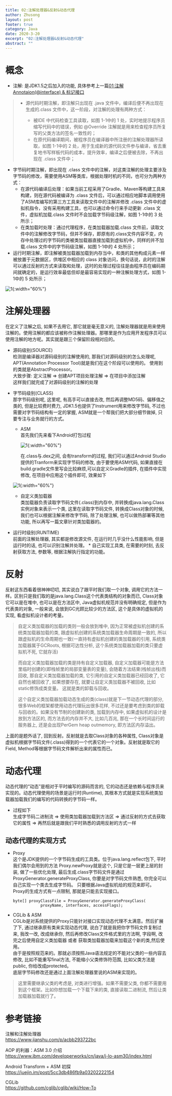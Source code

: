 ```yaml
---
title: 02:注解处理器&反射&动态代理
author: Zhusong
layout: post
footer: true
category: Java
date: 2020-3-20
excerpt: "02:注解处理器&反射&动态代理"
abstract: ""
---
```


# 概念
* 注解: 是JDK1.5之后加入的功能, 具体参考上一篇[01:注解Annotaion(@interface) & 标记接口](/java-anotation)

> * 源代码时期注解，即注解只出现在 .java 文件中，编译后便不再出现在生成的.class 文件中，这一阶段，对注解的处理有两种方式： 
>  
> 	* 被IDE 中代码检查工具读取，如图 1-1中的 1 处，实时地提示程序员缩写代码中的错误，例如 @Override 注解就是用来检查程序员所复写的父类方法的签名一致性的；
>	* 在原代码编译期间，被程序员在编译器中所注册的注解处理器所读取，如图 1-1中的 2 处，用于生成新的源代码文件参与编译，省去重复地书写样板代码的成本，提升效率，编译之后便被去除，不再出现在 .class 文件中；
* 字节码时期注解，即出现在 .class 文件中的注解，对这类注解的处理主要涉及字节码的修改，需要使用ASM等类库，根据处理时机的不同，也可分为两种方式：
	* 在源代码编译后处理：如果当前工程采用了Gradle、Maven等构建工具来构建，则在源代码被编译为 .class 文件后，可以通过相应地脚本调用使用了ASM库编写的第三方工具来读取文件中的注解并修改 .class 文件中的虚拟机指令，没有采用构建工具，也可以通过命令行来手动更新 .class 文件，虚拟机加载.class 文件时不会加载字节码级注解，如图 1-1中的 3 处所示；
	* 在类加载时处理：通过代理程序，在类加载器加载.class 文件前，读取文件中的注解修改字节码，但并不保存，即原有的.class文件内容不变，内存中处理过的字节码的类被类加载器直接加载到虚拟机中，同样的并不加载.class 文件中的字节码级注解，如图 1-1中的 4 处所示；
* 运行时期注解，即注解被类加载器加载到内存当中，和类的其他构成元素一样被放置于元数据区，供堆区中相应的 class 对象访问，换句话说，此时的注解可以通过反射的方式来读取和处理，这时的处理过程往往是由程序员在编码期间就确定的，是运行效率最低但却是最容易实现的一种注解处理方式，如图 1-1中的 5 处所示；
> 
![1]({{site.assets_path}}/img/java/java_annotation_processor.png){:width="60%"}
>

# 注解处理器
在定义了注解之后, 如果不去用它, 那它就是毫无意义的, 注解处理器就是用来使用注解的。使用注解的都应该被称作注解处理器。那哪里是作为应用开发程序员可以使用注解的地方呢。其实就是跟三个保留阶段相对应的。
	
* 源码级别(SOURCE)  
检测是编译器对源码级别的注解使用的, 那我们对源码级别的怎么处理呢, APT(Annotation Processor Tool)就是我们在这个阶段可以使用的。  使用到的类就是AbstractProcessor。  
	大致步骤: 定义注解 => 创建APT项目处理注解 => 在项目中添加注解    
	这样我们就完成了对源码级别的注解的处理
	
* 字节码级别(CLASS)  
那字节码级别呢, 这里呢, 有高手可以直接去改, 然后再调整MD5码、偏移值之类的, 但是比较费时费力, JDK1.5也提供了Instrument用来修改字节码, 不过也需要对字节码结构有一定的掌握, ASM就是一个帮我们把大部分细节做掉, 只要专注与业务就行的方式。
		
	* ASM   
	首先我们先来看下Android打包过程  
	
		> 
		![1]({{site.assets_path}}/img/android/android-aapt.png){:width="60%"}
		>	

		在.class与.dex之间, 会有transform的过程, 我们可以通过Android Studio提供的Tranform来实现字节码的修改, 由于要使用ASM代码, 如果直接在build.gradle文件里写会比较麻烦,可以自定义Gradle的插件, 在插件中实现修改, 在项目中应用这个插件即可, 效果如下
	> 
	![1]({{site.assets_path}}/img/android/android-grale-plugin.png){:width="60%"}
	>	
	* 自定义类加载器   
		类加载器负责读取字节码文件(.class)到内存中, 并转换成java.lang.Class实例对象来表示一个类, 这里在读取字节码文件, 转换成Class对象的时候, 我们也可以根据注解来修改字节码, 除了处理注解, 也可以做热部署等其他功能, 所以再写一篇文章针对类加载器的。
			
* 运行时级别(RUNTIME)  
前面的注解处理器, 其实都是修改源文件, 在运行时几乎没什么性能影响, 但是运行时的话, 也可以识别注解并处理。
		*  自己实现工具类, 在需要的时刻, 去反射获取方法, 参数等, 根据注解执行指定的功能。

# 反射
反射这东西看着很神神叨叨, 其实说白了跟平时我们取一个对象, 调用它的方法一样。区别只是我们取的是java.lang.Class这个代表类结构的对象而已, Class对象它可以是在堆中, 也可以是在方法区中, Java虚拟机规范并没有明确规定, 但是作为代表类的对象, 一般来说, 会放到GC光顾比较少的方法区, 这个是具体的虚拟机的实现, 看虚拟机设计者的考量。

> 自定义类加载器的加载的类则一般会放到堆中, 因为正常被虚拟机创建的系统类加载器加载的类, 跟虚拟机创建的系统类加载器生命周期是一致的, 所以跟虚拟机的生命周期也一致(一直持有虚拟机创建的类加载器的引用, 系统类加载器属于GCRoots, 根据可达性分析, 这个系统类加载器加载的类只要虚拟机不死, 它就存活)  
> 
> 而自定义类加载器加载的类是持有自定义加载器, 自定义加载器可能是方法里临时创建的(即栈帧里的局部变量表的变量), 会随着方法结束(栈帧出栈)而回收, 那自定义类加载器加载的类, 它引用的自定义类加载器已经回收了, 它自然也被回收了, 如果想要存在, 就要让自定义类加载器不被回收, 比如static修饰成类变量。 这就是类的卸载与回收。
> 
> 这个自定义类加载器加载动态生成的类(class)就是下一节动态代理的部分, 很多Web的框架都使用动态代理玩出很多花样, 不过还是要考虑到类的卸载与回收的。如果没有节制的创建新的类, 加载到内存中, 如果虚拟机的设计是放到方法区的, 而方法去的内存并不大, 比如几百兆, 那在一个长时间运行的服务器上, 还是会出现PerGem heap outmemory, 即方法区内存溢出。
> 

上面的是题外话了, 回到反射。反射就是去取Class对象的各种属性, Class对象是虚拟机根据字节码文件(.class)得到的一个代表它的一个对象。反射就是取它的Field, Method等根据字节码文件解析出来的属性而已。
		
# 动态代理
动态代理的“动态”是相对于平时编写的源码而言的, 它的动态还是依赖与程序员来实现的。动态代理使用的场景是运行时(Runtime), 其根本方式就是实现系统类加载器加载我们的编写的代码转换的字节码一样。  

* 过程如下  
生成字节码二进制流 => 使用类加载器加载到方法区 => 通过反射的方式去获取它的属性 => 再然后就是跟我们平时熟悉的调用反射的方式一样

## 动态代理的实现方式

* Proxy  
	这个是JDK提供的一个字节码生成的工具类。位于java.lang.reflect包下, 平时我们偶尔会用到的方法 Proxy.newProxy就是这个, 只是它是一层更上层的封装, 做了一些优化处理, 最后生成.class字节码文件是通过 ProxyGenerator.generateProxyClass, 你要是对字节码文件熟悉, 你完全可以自己实现一个类去生成字节码。 只要根据Java虚拟机给的规范来即可。  
	Proxy的生成方式有一点限制, 那就是只能去实现接口。
	
	```
	byte[] proxyClassFile = ProxyGenerator.generateProxyClass(
                proxyName, interfaces, accessFlags);
	```
	
* CGLib & ASM  
	CGLib是对系统提供的Proxy只能针对接口实现动态代理不太满意。然后扩展了下, 通过继承原有类来实现动态代理, 说白了就是我把你字节码文件复制过来, 我改一改, 改成继承你, 然后再修改Class文件格式里的方法啊, 字段啊, 改完之后使用自定义类加载器 或者 获取类加载器加载来加载这个新的类,然后使用。  
	由于是按照规范来的。那就必须按照Java语法规定的不能对父类的一些内容去修改, 比如不能重写final方法, 不能缩小父类修饰符范围, 比如父类方法是public, 你给改成protected。  
	底层字节码修改还是通过上面注解处理器里说的ASM来实现的。
> 这里需要继承父类的考虑是, 对类进行增强。如果不需要父类, 你都不需要用到这个框架。比如你想加载一个下载下来的类, 直接读取二进制流, 然后让类加载器加载就行了。


# 参考链接
  
注解和注解处理器    
<https://www.jianshu.com/p/acbb293722bc>

AOP 的利器：ASM 3.0 介绍  
<https://www.ibm.com/developerworks/cn/java/j-lo-asm30/index.html>

Android Transform + ASM 初探  
<https://juejin.im/post/5cc3db486fb9a03202222154>

CGLib  
<https://github.com/cglib/cglib/wiki/How-To>
